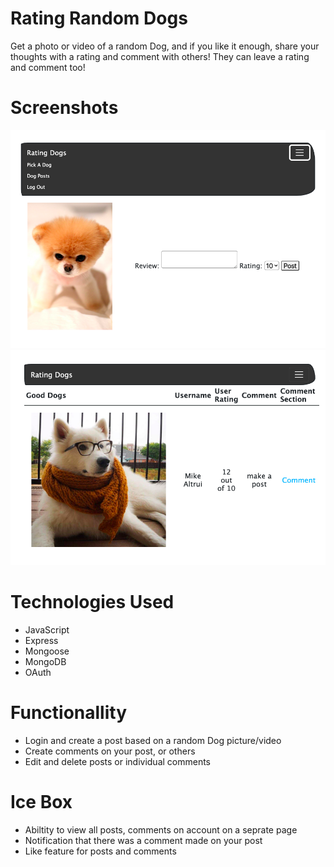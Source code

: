 # Rating Random Dogs
Get a photo or video of a random Dog, and if you like it enough, share your thoughts with a rating and comment with others! They can leave a rating and comment too!

# Screenshots
![Home Page](/img/homepage.png)
![Post Page](/img/posts.png)

# Technologies Used
- JavaScript
- Express
- Mongoose
- MongoDB
- OAuth

# Functionallity
- Login and create a post based on a random Dog picture/video
- Create comments on your post, or others
- Edit and delete posts or individual comments

# Ice Box
- Abiltity to view all posts, comments on account on a seprate page
- Notification that there was a comment made on your post
- Like feature for posts and comments
